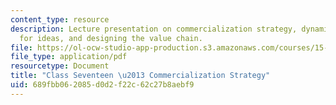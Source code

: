 ```yaml
---
content_type: resource
description: Lecture presentation on commercialization strategy, dynamics of the market
  for ideas, and designing the value chain.
file: https://ol-ocw-studio-app-production.s3.amazonaws.com/courses/15-351-managing-innovation-and-entrepreneurship-spring-2008/689fbb062085d0d2f22c62c27b8aebf9_17_lec.pdf
file_type: application/pdf
resourcetype: Document
title: "Class Seventeen \u2013 Commercialization Strategy"
uid: 689fbb06-2085-d0d2-f22c-62c27b8aebf9
---
```

